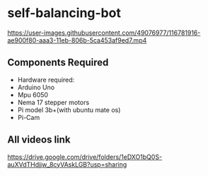

# self-balancing-bot

https://user-images.githubusercontent.com/49076977/116781916-ae900f80-aaa3-11eb-806b-5ca453af9ed7.mp4


## Components Required
- Hardware required:
- Arduino Uno
- Mpu 6050
- Nema 17 stepper motors
- Pi model 3b+(with ubuntu mate os)
- Pi-Cam


## All videos link
https://drive.google.com/drive/folders/1eDXO1bQ0S-auXVdTHdjjw_8cyVAskLGB?usp=sharing
